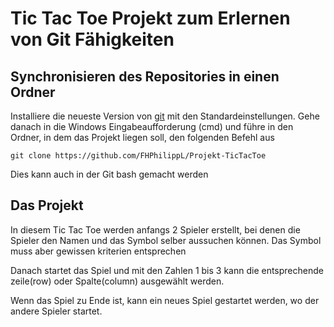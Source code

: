 # Tic Tac Toe Projekt zum Erlernen von Git Fähigkeiten

## Synchronisieren des Repositories in einen Ordner

Installiere die neueste Version von [git](https://git-scm.com/downloads) mit den Standardeinstellungen.
Gehe danach in die Windows Eingabeaufforderung (cmd) und führe in den Ordner,
in dem das Projekt liegen soll, den folgenden Befehl aus
```
git clone https://github.com/FHPhilippL/Projekt-TicTacToe
```

Dies kann auch in der Git bash gemacht werden

## Das Projekt
In diesem Tic Tac Toe werden anfangs 2 Spieler erstellt,
bei denen die Spieler den Namen und das Symbol selber aussuchen können.
Das Symbol muss aber gewissen kriterien entsprechen

Danach startet das Spiel und mit den Zahlen 1 bis 3 kann die entsprechende zeile(row)
oder Spalte(column) ausgewählt werden.

Wenn das Spiel zu Ende ist, kann ein neues Spiel gestartet werden, wo der andere Spieler startet.